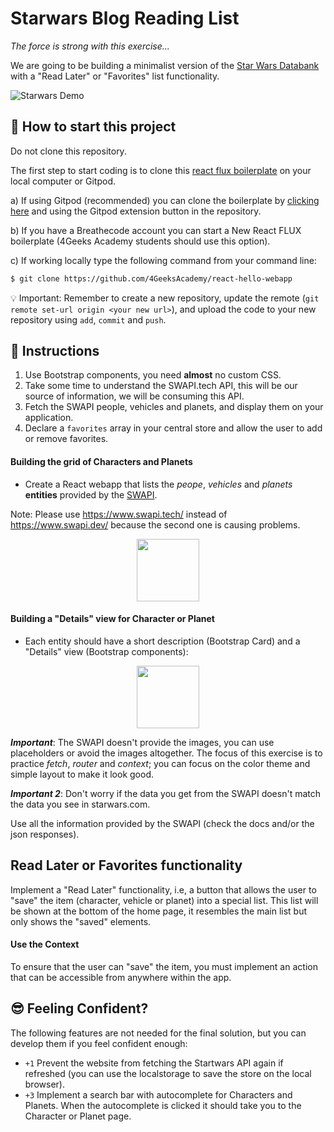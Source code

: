 # Starwars Blog Reading List

_The force is strong with this exercise..._

We are going to be building a minimalist version of the [Star Wars Databank](https://www.starwars.com/databank) with a "Read Later" or "Favorites" list functionality.

![Starwars Demo](https://github.com/breatheco-de/exercise-starwars-blog-reading-list/blob/master/preview.gif?raw=true)

## 🌱  How to start this project

Do not clone this repository.

The first step to start coding is to clone this [react flux boilerplate](https://github.com/4GeeksAcademy/react-hello-webapp) on your local computer or Gitpod.

a) If using Gitpod (recommended) you can clone the boilerplate by [clicking here](https://github.com/4GeeksAcademy/react-hello-webapp) and using the Gitpod extension button in the repository.

b) If you have a Breathecode account you can start a New React FLUX boilerplate (4Geeks Academy students should use this option). 

c) If working locally type the following command from your command line: 
```sh
$ git clone https://github.com/4GeeksAcademy/react-hello-webapp
````

💡 Important: Remember to create a new repository, update the remote (`git remote set-url origin <your new url>`), and upload the code to your new repository using `add`, `commit` and `push`.

## 📝 Instructions

1. Use Bootstrap components, you need **almost** no custom CSS.
2. Take some time to understand the SWAPI.tech API, this will be our source of information, we will be consuming this API.
3. Fetch the SWAPI people, vehicles and planets, and display them on your application.
4. Declare a `favorites` array in your central store and allow the user to add or remove favorites.

#### Building the grid of Characters and Planets

- Create a React webapp that lists the _peope_, _vehicles_ and _planets_ **entities** provided by the [SWAPI](https://www.swapi.tech/documentation).

Note: Please use https://www.swapi.tech/ instead of https://www.swapi.dev/ because the second one is causing problems.

<p align="center">
   <img height="100" src="https://raw.githubusercontent.com/nachovz/projects/master/p/javascript/semi-senior/startwars-blog-reading-list/sw_data.png" />
</p>

#### Building a "Details" view for Character or Planet

- Each entity should have a short description (Bootstrap Card) and a "Details" view (Bootstrap components):

<p align="center">
   <img height="100" src="https://raw.githubusercontent.com/nachovz/projects/master/p/javascript/semi-senior/startwars-blog-reading-list/sw_data_details.png" />
</p>

***Important***: The SWAPI doesn't provide the images, you can use placeholders or avoid the images altogether. The focus of this exercise is to practice *fetch*, *router* and *context*; you can focus on the color theme and simple layout to make it look good.

***Important 2***: Don't worry if the data you get from the SWAPI doesn't match the data you see in starwars.com.

Use all the information provided by the SWAPI (check the docs and/or the json responses).

## Read Later or Favorites functionality

Implement a "Read Later" functionality, i.e, a button that allows the user to "save" the item (character, vehicle or planet) into a special list. This list will be shown at the bottom of the home page, it resembles the main list but only shows the "saved" elements.

#### Use the Context

To ensure that the user can "save" the item, you must implement an action that can be accessible from anywhere within the app.

## 😎 Feeling Confident?

The following features are not needed for the final solution, but you can develop them if you feel confident enough:

- `+1` Prevent the website from fetching the Startwars API again if refreshed (you can use the localstorage to save the store on the local browser).
- `+3` Implement a search bar with autocomplete for Characters and Planets. When the autocomplete is clicked it should take you to the Character or Planet page.
